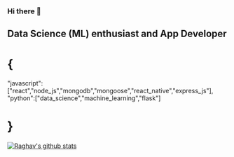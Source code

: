 ### Hi there 👋
## Data Science (ML) enthusiast and App Developer

# {
"javascript":["react","node_js","mongodb","mongoose","react_native","express_js"],
"python":["data_science","machine_learning","flask"]
# }

[![Raghav's github stats](https://github-readme-stats.vercel.app/api?username=argahv)](https://github.com/argahv/github-readme-stats&count_private=true&show_icons=true&theme=radical)
